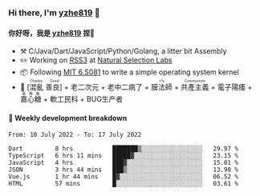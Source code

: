 ### Hi there, I'm [yzhe819](https://github.com/yzhe819) 👋

#### 你好呀，我是 [yzhe819](https://github.com/yzhe819) 捏👋

- :hammer_and_pick: C/Java/Dart/JavaScript/Python/Golang, a litter bit Assembly
- :pencil2: Working on [RSS3](https://github.com/NaturalSelectionLabs/RSS3) at [Natural Selection Labs](https://github.com/NaturalSelectionLabs)
- 📦 Following [MIT 6.S081](https://pdos.csail.mit.edu/6.S081/2020/) to write a simple operating system kernel
- 🔑 <ruby>[混亂 善良]<rp>（</rp><rt>Chaotic Good</rt><rp>）</rp></ruby> + 老二次元 + 老中二病了 + <ruby>膜法師<rp>（</rp><rt>+1s</rt><rp>）</rp></ruby> +  <ruby>共產主義<rp>（</rp><rt>Communism</rt><rp>）</rp></ruby> + 電子陽痿 + <ruby>嘉心糖<rp>（</rp><rt>嘉晚飯</rt><rp>）</rp></ruby> + 軟工民科 + BUG生产者



#### 📝 Weekly development breakdown

<!--START_SECTION:waka-->

```text
From: 10 July 2022 - To: 17 July 2022

Dart         8 hrs           ███████▒░░░░░░░░░░░░░░░░░   29.97 %
TypeScript   6 hrs 11 mins   █████▓░░░░░░░░░░░░░░░░░░░   23.15 %
JavaScript   4 hrs           ███▓░░░░░░░░░░░░░░░░░░░░░   15.01 %
JSON         3 hrs 44 mins   ███▒░░░░░░░░░░░░░░░░░░░░░   13.98 %
Vue.js       1 hr 44 mins    █▓░░░░░░░░░░░░░░░░░░░░░░░   06.52 %
HTML         57 mins         █░░░░░░░░░░░░░░░░░░░░░░░░   03.61 %
```

<!--END_SECTION:waka-->



